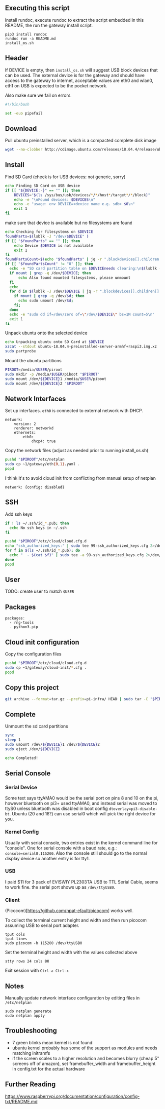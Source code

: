 ## Executing this script

Install rundoc, execute rundoc to extract the script embedded in this README, the run the gateway install script.

```usage
pip3 install rundoc
rundoc run -a README.md
install_os.sh
```


## Header 

If DEVICE is empty, then `install_os.sh` will suggest USB block devices that can be used.  The external device is for the gateway and should have access to the gateway to internet, acceptable values are eth0 and wlan0, eth1 on USB is expected to be the pocket network.

Also make sure we fail on errors.
```bash
#!/bin/bash

set -euo pipefail
```


## Download

Pull ubuntu preinstalled server, which is a compacted complete disk image

```bash
wget --no-clobber http://cdimage.ubuntu.com/releases/18.04.4/release/ubuntu-18.04.4-preinstalled-server-armhf+raspi3.img.xz
```

## Install

Find SD Card (check is for USB devices: not generic, sorry)

```bash
echo Finding SD Card on USB device
if [[ "${DEVICE:-}" == "" ]]; then
    DEVICES="$(ls /sys/bus/usb/devices/*/*/host*/target*/*/block)"
    echo -e "\nFound devices: $DEVICES\n"
    echo -e "usage: env DEVICE=<device name e.g. sdb> $0\n"
    exit 1
fi
```

make sure that device is available but no filesystems are found

```bash
echo Checking for filesystems on $DEVICE
foundParts=$(lsblk -J "/dev/$DEVICE" )
if [[ "$foundParts" == "" ]]; then
    echo Device $DEVICE is not available
    exit 1
fi
foundPartsCount=$(echo "$foundParts" | jq -r ".blockdevices[].children|length")
if [[ "$foundPartsCount" != "0" ]]; then
  echo -e "SD card partition table on $DEVICEneeds clearing:\n$(lsblk --fs /dev/"$DEVICE")"
  if mount | grep -q /dev/$DEVICE; then
      echo Also found mounted filesystems, please unmount
  fi
  echo
  for d in $(lsblk -J /dev/$DEVICE | jq -r ".blockdevices[].children[].name"); do
    if mount | grep -q /dev/$d; then
      echo sudo umount /dev/$d;
    fi;
  done 
  echo -e "sudo dd if=/dev/zero of=\"/dev/$DEVICE\" bs=1M count=5\n" 
  exit 1
fi
```

Unpack ubuntu onto the selected device

```bash
echo Unpacking ubuntu onto SD Card at $DEVICE
xzcat --stdout ubuntu-18.04.4-preinstalled-server-armhf+raspi3.img.xz | pv | sudo dd of=/dev/$DEVICE bs=1M
sudo partprobe
```

Mount the ubuntu partitions

```bash
PIROOT=/media/$USER/piroot
sudo mkdir -p /media/$USER/piboot "$PIROOT"
sudo mount /dev/${DEVICE}1 /media/$USER/piboot
sudo mount /dev/${DEVICE}2 "$PIROOT"
```

## Network Interfaces

Set up interfaces.  `eth0` is connected to external network with DHCP.

```create-file:gateway/eth0.yaml#files
network:
    version: 2
    renderer: networkd
    ethernets:
        eth0:
            dhcp4: true
```

Copy the network files (adjust as needed prior to running install_os.sh)

```bash
pushd "$PIROOT"/etc/netplan
sudo cp ~1/gateway/eth{0,1}.yaml .
popd
```

I think it's to avoid cloud init from conflicting from manual setup of netplan
```create-file:gateway/cloud-init/99-disable-network-config.cfg#files
network: {config: disabled}
```

## SSH

Add ssh keys

```bash
if ! ls ~/.ssh/id_*.pub; then
  echo No ssh keys in ~/.ssh
fi

pushd "$PIROOT"/etc/cloud/cloud.cfg.d
echo "ssh_authorized_keys:" | sudo tee 99-ssh_authorized_keys.cfg 2>/dev/null
for f in $(ls ~/.ssh/id_*.pub); do
  echo "  - $(cat $f)" | sudo tee -a 99-ssh_authorized_keys.cfg 2>/dev/null
done
popd
```

## User

TODO: create user to match `$USER`


## Packages

```create-file:gateway/cloud-init/99-packages.cfg#files
packages:
  - rng-tools
  - python3-pip
```

## Cloud init configuration

Copy the configuration files
```bash
pushd "$PIROOT"/etc/cloud/cloud.cfg.d
sudo cp ~1/gateway/cloud-init/*.cfg .
popd
```

## Copy this project

```bash
git archive --format=tar.gz --prefix=pi-infra/ HEAD | sudo tar -C "$PIROOT"/root/ -x
```

## Complete

Unmount the sd card partitions

```bash
sync
sleep 1
sudo umount /dev/${DEVICE}1 /dev/${DEVICE}2
sudo eject /dev/${DEVICE}

echo Completed!
```

## Serial Console

### Serial Device
Some text says ttyAMA0 would be the serial port on pins 8 and 10 on the pi, however bluetooth on pi3+ used ttyAMA0, and instead serial was moved to ttyS0 unless bluetooth was disabled in boot config `dtoverlay=pi3-disable-bt`.  Ubuntu (20 and 18?) can use serial0 which will pick the right device for you.  

### Kernel Config
Usually with serial console, two entries exist in the kernel command line for "console".  One for serial console with a baud rate, e.g.: `console=serial0,115200`.  Also the console still should go to the normal display device so another entry is for tty1.

### USB 
I paid $11 for 3 pack of EVISWIY PL2303TA USB to TTL Serial Cable, seems to work fine.  the serial port shows up as `/dev/ttyUSB0`.

### Client

(Picocom)[https://github.com/npat-efault/picocom] works well.

To collect the terminal current height and width and then run picocom assuming USB to serial port adapter.

```
tput cols
tput lines
sudo picocom -b 115200 /dev/ttyUSB0
```

Set the terminal height and width with the values collected above
```
stty rows 24 cols 80
```

Exit session with `Ctrl-a Ctrl-x`

## Notes

Manually update network interface configuration by editing files in `/etc/netplan`

```
sudo netplan generate
sudo netplan apply
```

## Troubleshooting

- 7 green blinks mean kernel is not found
- ubuntu kernel probably has some of the support as modules and needs matching initramfs
- if the screen scales to a higher resolution and becomes blurry (cheap 5" screens off of amazon), set framebuffer_width and framebuffer_height in config.txt for the actual hardware

## Further Reading

https://www.raspberrypi.org/documentation/configuration/config-txt/README.md
